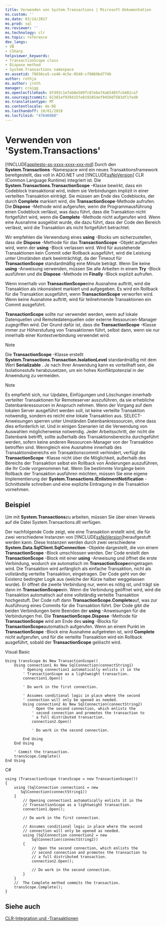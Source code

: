 ```yaml
---
title: Verwenden von System.Transactions | Microsoft-Dokumentation
ms.custom: ''
ms.date: 03/14/2017
ms.prod: sql
ms.reviewer: ''
ms.technology: clr
ms.topic: reference
dev_langs:
- VB
- CSharp
helpviewer_keywords:
- TransactionScope class
- Dispose method
- System.Transactions namespace
ms.assetid: 79656ce5-ce46-4c5e-9540-cf9869bd774b
author: rothja
ms.author: jroth
manager: craigg
ms.openlocfilehash: 8fd93c1efab0e589fc87ebe74ab5485fcb482caf
ms.sourcegitcommit: 61381ef939415fe019285def9450d7583df1fed0
ms.translationtype: MT
ms.contentlocale: de-DE
ms.lasthandoff: 10/01/2018
ms.locfileid: "47646988"
---
```

# <a name="using-systemtransactions"></a>Verwenden von 'System.Transactions'
[!INCLUDE[appliesto-ss-xxxx-xxxx-xxx-md](../../includes/appliesto-ss-xxxx-xxxx-xxx-md.md)]
  Durch den **System.Transactions** -Namespace wird ein neues Transaktionsframework bereitgestellt, das voll in ADO.NET und [!INCLUDE[ssNoVersion](../../includes/ssnoversion-md.md)] CLR (Common Language Runtime) integriert ist. Die **System.Transactions.TransactionScope** -Klasse bewirkt, dass ein Codeblock transaktional wird, indem sie Verbindungen implizit in einer verteilten Transaktion einträgt. Sie müssen am Ende des Codeblocks, der durch **Complete** markiert wird, die **TransactionScope**-Methode aufrufen. Die **Dispose** -Methode wird aufgerufen, wenn die Programmausführung einen Codeblock verlässt, was dazu führt, dass die Transaktion nicht fortgeführt wird, wenn die **Complete** -Methode nicht aufgerufen wird. Wenn eine Ausnahme ausgelöst wurde, die dazu führt, dass der Code den Bereich verlässt, wird die Transaktion als nicht fortgeführt betrachtet.  
  
 Wir empfehlen die Verwendung eines **using** -Blocks um sicherzustellen, dass die **Dispose** -Methode für das **TransactionScope** -Objekt aufgerufen wird, wenn der **using** -Block verlassen wird. Wird für ausstehende Transaktionen kein Commit oder Rollback ausgeführt, wird die Leistung unter Umständen stark beeinträchtigt, da der Timeout für **TransactionScope** standardmäßig eine Minute beträgt. Wenn Sie keine **using** -Anweisung verwenden, müssen Sie alle Arbeiten in einem **Try** -Block ausführen und die **Dispose** -Methode im **Finally** -Block explizit aufrufen.  
  
 Wenn innerhalb von **TransactionScope**eine Ausnahme auftritt, wird die Transaktion als inkonsistent markiert und aufgegeben. Es wird ein Rollback für die Transaktion ausgeführt, wenn **TransactionScope** verworfen wird. Wenn keine Ausnahme auftritt, wird für teilnehmende Transaktionen ein Commit ausgeführt.  
  
 **TransactionScope** sollte nur verwendet werden, wenn auf lokale Datenquellen und Remotedatenquellen oder externe Ressourcen-Manager zugegriffen wird. Der Grund dafür ist, dass die **TransactionScope** -Klasse immer zur Höherstufung von Transaktionen führt, selbst dann, wenn sie nur innerhalb einer Kontextverbindung verwendet wird.  
  
> [!NOTE]  
>  Die **TransactionScope** -Klasse erstellt **System.Transactions.Transaction.IsolationLevel** standardmäßig mit dem Wert **Serializable** . Je nach Ihrer Anwendung kann es vorteilhaft sein, die Isolationsstufe herabzusetzen, um ein hohes Konfliktpotenzial in der Anwendung zu vermeiden.  
  
> [!NOTE]  
>  Es empfiehlt sich, nur Updates, Einfügungen und Löschungen innerhalb verteilter Transaktionen für Remoteserver auszuführen, da sie erhebliche Datenbankressourcen in Anspruch nehmen. Wenn der Vorgang auf dem lokalen Server ausgeführt werden soll, ist keine verteilte Transaktion notwendig, sondern es reicht eine lokale Transaktion aus. SELECT-Anweisungen sperren unter Umständen Datenbankressourcen, ohne dass dies erforderlich ist. Und in einigen Szenarien ist die Verwendung von Auswahlen möglicherweise notwendig. Jeder Arbeitsschritt, der nicht die Datenbank betrifft, sollte außerhalb des Transaktionsbereichs durchgeführt werden, sofern keine anderen Ressourcen-Manager von der Transaktion betroffen sind. Wenngleich eine Ausnahme innerhalb des Transaktionsbereichs ein Transaktionscommit verhindert, verfügt die **TransactionScope** -Klasse nicht über die Möglichkeit, außerhalb des Bereichs der Transaktion selbst ein Rollback von Änderungen auszuführen, die Ihr Code vorgenommen hat. Wenn Sie bestimmte Vorgänge beim Rollback der Transaktion ausführen möchten, müssen Sie eine eigene Implementierung der **System.Transactions.IEnlistmentNotification** -Schnittstelle schreiben und eine explizite Eintragung in die Transaktion vornehmen.  
  
## <a name="example"></a>Beispiel  
 Um mit **System.Transactions**zu arbeiten, müssen Sie über einen Verweis auf die Datei System.Transactions.dll verfügen.  
  
 Der nachfolgende Code zeigt, wie eine Transaktion erstellt wird, die für zwei verschiedene Instanzen von [!INCLUDE[ssNoVersion](../../includes/ssnoversion-md.md)]heraufgestuft werden kann. Diese Instanzen werden durch zwei verschiedene **System.Data.SqlClient.SqlConnection** -Objekte dargestellt, die von einem **TransactionScope** -Block umschlossen werden. Der Code erstellt den **TransactionScope** -Block mit einer **using** -Anweisung und öffnet die erste Verbindung, wodurch sie automatisch im **TransactionScope**eingetragen wird. Die Transaktion wird anfänglich als einfache Transaktion, nicht als vollständig verteilte Transaktion, eingetragen. Der Code geht von der Existenz bedingter Logik aus (welche der Kürze halber weggelassen wurde). Er öffnet die zweite Verbindung nur, wenn es nötig ist, und trägt sie dann im **TransactionScope**ein. Wenn die Verbindung geöffnet wird, wird die Transaktion automatisch auf eine vollständig verteilte Transaktion hochgestuft. Der Code ruft dann **TransactionScope.Complete**auf, was zur Ausführung eines Commits für die Transaktion führt. Der Code gibt die beiden Verbindungen beim Beenden der **using** -Anweisungen für die Verbindungen frei. Die **TransactionScope.Dispose** -Methode für **TransactionScope** wird am Ende des **using** -Blocks für **TransactionScope**automatisch aufgerufen. Wenn an einem Punkt im **TransactionScope** -Block eine Ausnahme aufgetreten ist, wird **Complete** nicht aufgerufen, und für die verteilte Transaktion wird ein Rollback ausgeführt, sobald der **TransactionScope** gelöscht wird.  
  
 Visual Basic  
  
```  
Using transScope As New TransactionScope()  
    Using connection1 As New SqlConnection(connectString1)  
        ' Opening connection1 automatically enlists it in the   
        ' TransactionScope as a lightweight transaction.  
        connection1.Open()  
  
        ' Do work in the first connection.  
  
        ' Assumes conditional logic in place where the second  
        ' connection will only be opened as needed.  
        Using connection2 As New SqlConnection(connectString2)  
            ' Open the second connection, which enlists the   
            ' second connection and promotes the transaction to  
            ' a full distributed transaction.  
            connection2.Open()  
  
            ' Do work in the second connection.  
  
        End Using  
    End Using  
  
    ' Commit the transaction.  
    transScope.Complete()  
End Using  
```  
  
 C#  
  
```  
using (TransactionScope transScope = new TransactionScope())  
{  
    using (SqlConnection connection1 = new   
       SqlConnection(connectString1))  
    {  
        // Opening connection1 automatically enlists it in the   
        // TransactionScope as a lightweight transaction.  
        connection1.Open();  
  
        // Do work in the first connection.  
  
        // Assumes conditional logic in place where the second  
        // connection will only be opened as needed.  
        using (SqlConnection connection2 = new   
            SqlConnection(connectString2))  
        {  
            // Open the second connection, which enlists the   
            // second connection and promotes the transaction to  
            // a full distributed transaction.   
            connection2.Open();  
  
            // Do work in the second connection.  
        }  
    }  
    //  The Complete method commits the transaction.  
    transScope.Complete();  
}  
```  
  
## <a name="see-also"></a>Siehe auch  
 [CLR-Integration und -Transaktionen](../../relational-databases/clr-integration-data-access-transactions/clr-integration-and-transactions.md)  
  
  
